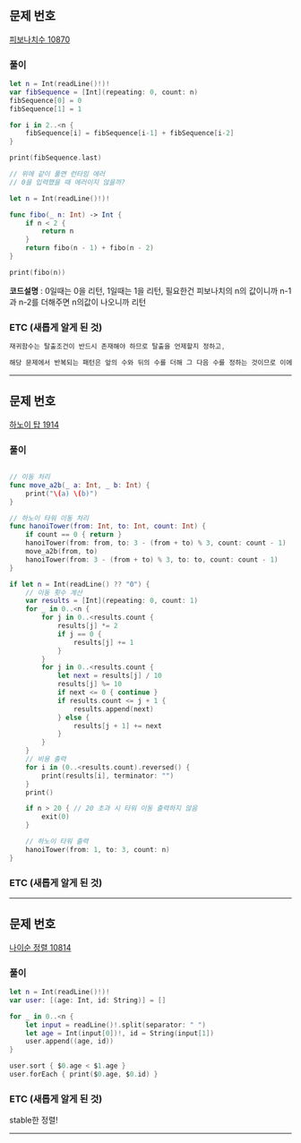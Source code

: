 [](https://www.acmicpc.net/workbook/view/9000)

## 문제 번호

[피보나치수 10870](https://www.acmicpc.net/problem/10870)

### 풀이

```swift
let n = Int(readLine()!)!
var fibSequence = [Int](repeating: 0, count: n)
fibSequence[0] = 0
fibSequence[1] = 1

for i in 2..<n {
    fibSequence[i] = fibSequence[i-1] + fibSequence[i-2]
}

print(fibSequence.last)

// 위에 같이 풀면 런타임 에러
// 0을 입력했을 때 에러이지 않을까?

let n = Int(readLine()!)!

func fibo(_ n: Int) -> Int {
    if n < 2 {
        return n
    }
    return fibo(n - 1) + fibo(n - 2)
}

print(fibo(n))
```

**코드설명** : 0일때는 0을 리턴, 1일때는 1을 리턴, 필요한건 피보나치의 n의 값이니까 n-1과 n-2를 더해주면 n의값이 나오니까 리턴

### ETC (새롭게 알게 된 것)

```swift
재귀함수는 탈출조건이 반드시 존재해야 하므로 탈출을 언제할지 정하고,

해당 문제에서 반복되는 패턴은 앞의 수와 뒤의 수를 더해 그 다음 수를 정하는 것이므로 이에 유의하여 문제를 푼다.
```

---

## 문제 번호

[하노이 탑 1914](https://www.acmicpc.net/problem/1914)

### 풀이

```swift

// 이동 처리
func move_a2b(_ a: Int, _ b: Int) {
    print("\(a) \(b)")
}

// 하노이 타워 이동 처리
func hanoiTower(from: Int, to: Int, count: Int) {
    if count == 0 { return }
    hanoiTower(from: from, to: 3 - (from + to) % 3, count: count - 1)
    move_a2b(from, to)
    hanoiTower(from: 3 - (from + to) % 3, to: to, count: count - 1)
}

if let n = Int(readLine() ?? "0") {
    // 이동 횟수 계산
    var results = [Int](repeating: 0, count: 1)
    for _ in 0..<n {
        for j in 0..<results.count {
            results[j] *= 2
            if j == 0 {
                results[j] += 1
            }
        }
        for j in 0..<results.count {
            let next = results[j] / 10
            results[j] %= 10
            if next <= 0 { continue }
            if results.count <= j + 1 {
                results.append(next)
            } else {
                results[j + 1] += next
            }
        }
    }
    // 비용 출력
    for i in (0..<results.count).reversed() {
        print(results[i], terminator: "")
    }
    print()

    if n > 20 { // 20 초과 시 타워 이동 출력하지 않음
        exit(0)
    }

    // 하노이 타워 출력
    hanoiTower(from: 1, to: 3, count: n)
}

```

### ETC (새롭게 알게 된 것)

---

## 문제 번호

[나이순 정렬 10814](https://www.acmicpc.net/problem/10814)

### 풀이

```swift
let n = Int(readLine()!)!
var user: [(age: Int, id: String)] = []

for _ in 0..<n {
    let input = readLine()!.split(separator: " ")
    let age = Int(input[0])!, id = String(input[1])
    user.append((age, id))
}

user.sort { $0.age < $1.age }
user.forEach { print($0.age, $0.id) }
```

### ETC (새롭게 알게 된 것)

stable한 정렬!

---